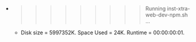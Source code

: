 * >>>>>>>>> Running inst-xtra-web-dev-npm.sh ...
  * Disk size = 5997352K. Space Used = 24K. Runtime = 00:00:00:01.
